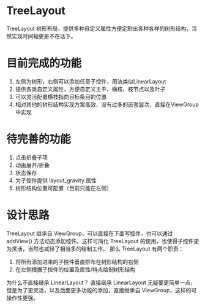 # TreeLayout
TreeLayout 树形布局，提供多种自定义属性方便定制出各种各样的树形结构，当然实现时间轴更是不在话下。

# 目前完成的功能

1. 左侧为树形，右侧可以添加任意子控件，用法类似LinearLayout
2. 提供各类自定义属性，方便自定义主干、横枝、枝节点以及叶子
3. 可以灵活配置横枝指向目标条目的位置
4. 相对其他的树形结构实现方案高效，没有过多的嵌套层次，直接在ViewGroup中实现

# 待完善的功能
1. 点击折叠子项
2. 动画展开/折叠
3. 状态保存
4. 为子控件提供 layout_gravity 属性
5. 树形结构位置可配置（目前只能在左侧）

# 设计思路
TreeLayout 继承自 ViewGroup，可以直接在下面写控件，也可以通过 addView() 方法动态添加控件。这样可简化 TreeLayout 的使用，也使得子控件更为灵活，当然也减轻了相当多的绘制工作。
那么 TreeLayout 有两个职责：
1. 将所有添加进来的子控件垂直排布在树形结构的右侧
2. 在左侧根据子控件的位置及属性/特点绘制树形结构

为什么不直接继承 LinearLayout？
直接继承 LinearLayout 无疑要更简单一点，但是为了更灵活，以及后面更多功能的添加，直接继承自 ViewGroup，这样的可操作性更强。 
